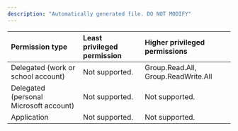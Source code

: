 ```yaml
---
description: "Automatically generated file. DO NOT MODIFY"
---
```


|Permission type|Least privileged permission|Higher privileged permissions|
|:---|:---|:---|
|Delegated (work or school account)|Not supported.|Group.Read.All, Group.ReadWrite.All|
|Delegated (personal Microsoft account)|Not supported.|Not supported.|
|Application|Not supported.|Not supported.|

